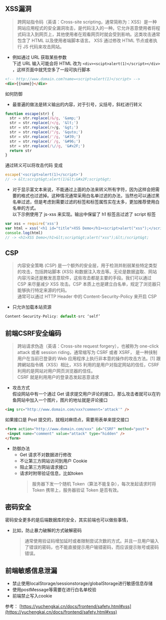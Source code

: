 ## XSS漏洞
> 跨网站指令码（英语：Cross-site scripting，通常简称为：XSS）是一种网站应用程式的安全漏洞攻击，是代码注入的一种。它允许恶意使用者将程式码注入到网页上，其他使用者在观看网页时就会受到影响。这类攻击通常包含了 HTML 以及使用者端脚本语言。
XSS 通过修改 HTML 节点或者执行 JS 代码来攻击网站。  
+ 例如通过 URL 获取某些参数  
下述 URL 输入可能会将 HTML 改为 `<div><scipt>alert(1)</script></div>` ，这样页面中就凭空多了一段可执行脚本
```html
<!-- http://www.domain.com?name=<script>alert(1)</script> -->
<div>{{name}}</div>
```
如何防御  
+ 最普遍的做法是转义输出的内容，对于引号，尖括号，斜杠进行转义
```javascript
function escape(str) {
  str = str.replace(/&/g, '&amp;')
  str = str.replace(/</g, '&lt;')
  str = str.replace(/>/g, '&gt;')
  str = str.replace(/"/g, '&quto;')
  str = str.replace(/'/g, '&#39;')
  str = str.replace(/`/g, '&#96;')
  str = str.replace(/\//g, '&#x2F;')
  return str
}
```
  通过转义可以将攻击代码 <script>alert(1)</script> 变成
```javascript
escape('<script>alert(1)</script>')
// -> &lt;script&gt;alert(1)&lt;&#x2F;script&gt;
```
+ 对于显示富文本来说，不能通过上面的办法来转义所有字符，因为这样会把需要的格式也过滤掉。这种情况通常采用白名单过滤的办法，当然也可以通过黑名单过滤，但是考虑到需要过滤的标签和标签属性实在太多，更加推荐使用白名单的方式。  
  以下示例使用了 js-xss 来实现。输出中保留了 h1 标签且过滤了 script 标签
```javascript
var xss = require('xss')
var html = xss('<h1 id="title">XSS Demo</h1><script>alert("xss");</script>')
console.log(html)
// -> <h1>XSS Demo</h1>&lt;script&gt;alert("xss");&lt;/script&gt;
```
## CSP
 > 内容安全策略 (CSP) 是一个额外的安全层，用于检测并削弱某些特定类型的攻击，包括跨站脚本 (XSS) 和数据注入攻击等。无论是数据盗取、网站内容污染还是散发恶意软件，这些攻击都是主要的手段。我们可以通过 CSP 来尽量减少 XSS 攻击。CSP 本质上也是建立白名单，规定了浏览器只能够执行特定来源的代码。    
 通常可以通过 HTTP Header 中的 Content-Security-Policy 来开启 CSP
 + 只允许加载本站资源
 ```javascript
 Content-Security-Policy: default-src ‘self’
 ```
 ## 前端CSRF安全编码
 > 跨站请求伪造（英语：Cross-site request forgery），也被称为 one-click attack 或者 session riding，通常缩写为 CSRF 或者 XSRF， 是一种挟制用户在当前已登录的 Web 应用程序上执行非本意的操作的攻击方法。[1] 跟跨網站指令碼（XSS）相比，XSS 利用的是用户对指定网站的信任，CSRF 利用的是网站对用户网页浏览器的信任。  
 CSRF 就是利用用户的登录态发起恶意请求
 + 攻击方式  
  假设网站中有一个通过 Get 请求提交用户评论的接口，那么攻击者就可以在钓鱼网站中加入一个图片，图片的地址就是评论接口
 ```html
 <img src="http://www.domain.com/xxx?comment='attack'" />
 ```
  如果接口是 Post 提交的，就相对麻烦点，需要用表单来提交接口
 ```html
 <form action="http://www.domain.com/xxx" id="CSRF" method="post">
  <input name="comment" value="attack" type="hidden" />
</form>
 ```
 + 防御办法
   + Get 请求不对数据进行修改
   + 不让第三方网站访问到用户 Cookie
   + 阻止第三方网站请求接口
   + 请求时附带验证信息，比如token
     > 服务器下发一个随机 Token（算法不能复杂），每次发起请求时将 Token 携带上，服务器验证 Token 是否有效。
## 密码安全
密码安全更多的是后端数据库的安全，其实前端也可以做些事情，
+ 比如，防止暴力破解的方式破解密码
  > 通常使用验证码增加延时或者限制尝试次数的方式。并且一旦用户输入了错误的密码，也不能直接提示用户输错密码，而应该提示账号或密码错误。
 ## 前端敏感信息泄漏
 + 禁止使用localStorage/sessionstorage/globalStorage进行敏感信息存储
 + 使用postMessage等需要在进行白名单校验
 + 前端禁止写入cookie
 
参考： [https://yuchengkai.cn/docs/frontend/safety.html#xss](https://yuchengkai.cn/docs/frontend/safety.html#xss)
